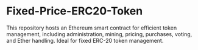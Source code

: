 # Fixed-Price-ERC20-Token
This repository hosts an Ethereum smart contract for efficient token management, including administration, mining, pricing, purchases, voting, and Ether handling. Ideal for fixed ERC-20 token management.
